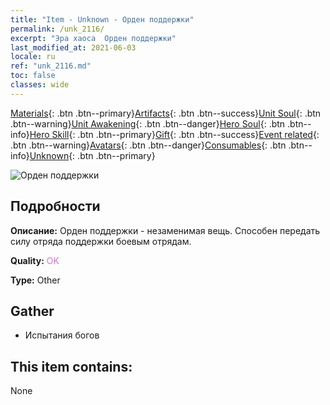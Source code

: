 ```yaml
---
title: "Item - Unknown - Орден поддержки"
permalink: /unk_2116/
excerpt: "Эра хаоса  Орден поддержки"
last_modified_at: 2021-06-03
locale: ru
ref: "unk_2116.md"
toc: false
classes: wide
---
```

 [Materials](/ItemsRU/){: .btn .btn--primary}[Artifacts](/ItemsRU/Artifacts/){: .btn .btn--success}[Unit Soul](/ItemsRU/UnitSoul/){: .btn .btn--warning}[Unit Awakening](/ItemsRU/UnitAwakening/){: .btn .btn--danger}[Hero Soul](/ItemsRU/HeroSoul/){: .btn .btn--info}[Hero Skill](/ItemsRU/HeroSkill/){: .btn .btn--primary}[Gift](/ItemsRU/Gift/){: .btn .btn--success}[Event related](/ItemsRU/Events/){: .btn .btn--warning}[Avatars](/ItemsRU/Avatars/){: .btn .btn--danger}[Consumables](/ItemsRU/Consumables/){: .btn .btn--info}[Unknown](/ItemsRU/Unknown/){: .btn .btn--primary}

 ![Орден поддержки](/images/t/i_994011.png)

## Подробности
 **Описание:** Орден поддержки - незаменимая вещь. Способен передать силу отряда поддержки боевым отрядам.

 **Quality:** <span style="color: #DA70D6">OK</span>

 **Type:** Other

## Gather

*    Испытания богов 

## This item contains:

  None

